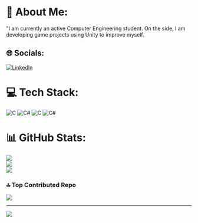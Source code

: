 # 💫 About Me:
"I am currently an active Computer Engineering student. On the side, I am developing game projects using Unity to improve myself.


## 🌐 Socials:
[![LinkedIn](https://img.shields.io/badge/LinkedIn-%230077B5.svg?logo=linkedin&logoColor=white)](https://linkedin.com/in/melih-uzel-131ba024b/) 

# 💻 Tech Stack:
![C](https://img.shields.io/badge/c-%2300599C.svg?style=for-the-badge&logo=c&logoColor=white) ![C#](https://img.shields.io/badge/c%23-%23239120.svg?style=for-the-badge&logo=c-sharp&logoColor=white) ![C](https://img.shields.io/badge/c-%2300599C.svg?style=for-the-badge&logo=c&logoColor=white) ![C#](https://img.shields.io/badge/c%23-%23239120.svg?style=for-the-badge&logo=c-sharp&logoColor=white)
# 📊 GitHub Stats:
![](https://github-readme-stats.vercel.app/api?username=virtuososlove&theme=dark&hide_border=false&include_all_commits=false&count_private=true)<br/>
![](https://github-readme-streak-stats.herokuapp.com/?user=virtuososlove&theme=dark&hide_border=false)<br/>
![](https://github-readme-stats.vercel.app/api/top-langs/?username=virtuososlove&theme=dark&hide_border=false&include_all_commits=false&count_private=true&layout=compact)

### 🔝 Top Contributed Repo
![](https://github-contributor-stats.vercel.app/api?username=virtuososlove&limit=5&theme=dark&combine_all_yearly_contributions=true)

---
[![](https://visitcount.itsvg.in/api?id=virtuososlove&icon=0&color=1)](https://visitcount.itsvg.in)

<!-- Proudly created with GPRM ( https://gprm.itsvg.in ) -->
